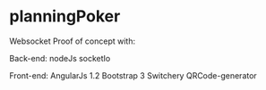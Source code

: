 planningPoker
=============

Websocket Proof of concept with:

Back-end:
   nodeJs
   socketIo

Front-end:
   AngularJs 1.2
   Bootstrap 3
   Switchery
   QRCode-generator
